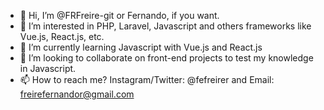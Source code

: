 - 👋 Hi, I’m @FRFreire-git or Fernando, if you want.
- 👀 I’m interested in PHP, Laravel, Javascript and others frameworks like Vue.js, React.js, etc.
- 🌱 I’m currently learning Javascript with Vue.js and React.js
- 💞️ I’m looking to collaborate on front-end projects to test my knowledge in Javascript.
- 📫 How to reach me? Instagram/Twitter: @fefreirer and Email: freirefernandor@gmail.com

<!---
FRFreire-git/FRFreire-git is a ✨ special ✨ repository because its `README.md` (this file) appears on your GitHub profile.
You can click the Preview link to take a look at your changes.
--->
